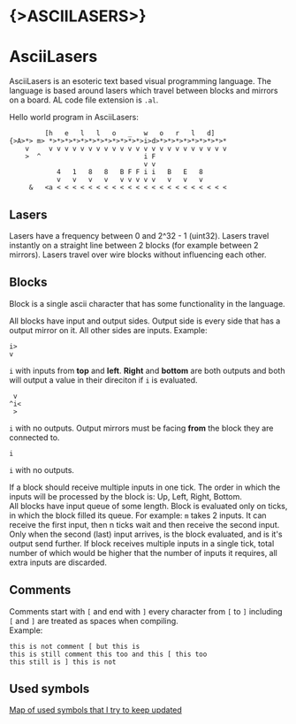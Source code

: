 </div>
<div class="main-header">
  <h1 class="main-header">{>ASCIILASERS>}</h1>
</div>
<div class="content" id="content">

# AsciiLasers

AsciiLasers is an esoteric text based visual programming language. The language
is based around lasers which travel between blocks and mirrors on a board.
AL code file extension is `.al`.

Hello world program in AsciiLasers:

```
         [h   e   l   l   o   _   w   o   r   l   d]
{>A>*> m> *>*>*>*>*>*>*>*>*>*>*>*>i>d>*>*>*>*>*>*>*>*>*
    v     v v v v v v v v v v v v v v v v v v v v v v v
    >  ^                          i F
                                  v v
            4   1   8   8   B F F i i   B   E   8
            v   v   v   v   v v v v v   v   v   v
     &   <a < < < < < < < < < < < < < < < < < < < < < <
```

## Lasers
Lasers have a frequency between 0 and 2^32 - 1 (uint32).
Lasers travel instantly on a straight line between 2 blocks (for example between 2 mirrors).
Lasers travel over wire blocks without influencing each other.

## Blocks
Block is a single ascii character that has some functionality in the language.  
  
All blocks have input and output sides. Output side is every side that has a output mirror on it. All other sides are inputs.
Example:

```
i>
v
```

`i` with inputs from **top** and **left**. **Right** and **bottom** are both outputs and both will output a value in their direciton if `i` is evaluated.  

```
 v
^i<
 >
```

`i` with no outputs. Output mirrors must be facing **from** the block they are connected to.

```
i
```

`i` with no outputs.  
  
If a block should receive multiple inputs in one tick. The order in which the inputs will be processed by the block is: Up, Left, Right, Bottom.  
All blocks have input queue of some length. Block is evaluated only on ticks, in which the block filled its queue. For example: `m` takes 2 inputs. It can receive the first input, then n ticks wait and then receive the second input. Only when the second (last) input arrives, is the block evaluated, and is it's output send further. If block receives multiple inputs in a single tick, total number of which would be higher that the number of inputs it requires, all extra inputs are discarded.  

## Comments
Comments start with `[` and end with `]` every character from `[` to `]` including `[` and `]` are treated as spaces when compiling.  
Example:
```
this is not comment [ but this is
this is still comment this too and this [ this too
this still is ] this is not
```

## Used symbols
[Map of used symbols that I try to keep updated](used.html)

